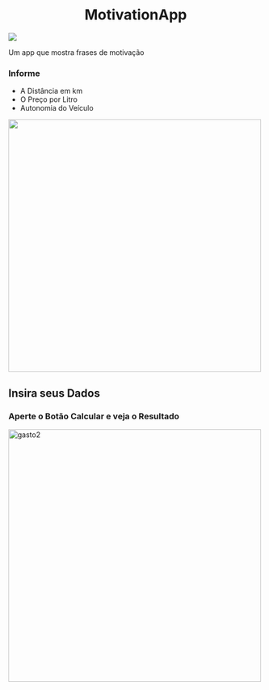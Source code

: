 <h1 align ="center" > MotivationApp </h1>
<img src="https://img.shields.io/static/v1?label=Kotlin&message=Android&color=7159c1&style=kotlin&logo=ghost" />

<p aling="center" > Um app que mostra frases de motivação  </p>
<h3> Informe </h3>
<ul  >
   <li>
      A Distância em km
      </li>

   <li>
     O Preço por Litro
      </li> 
   
   <li>
     Autonomia do Veículo
      </li> 
   </ul>
<img src="https://i.ibb.co/d7KQgyF/img-Gasto-Viagem.png" height="500px"  />
<h2> Insira seus Dados </h2/>
   
   <h3> Aperte o Botão Calcular e veja o Resultado </h3>
   

<img src="https://i.ibb.co/HP6kQcR/gasto2.png" alt="gasto2" border="0" height="500px" />


